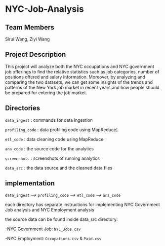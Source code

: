 # NYC-Job-Analysis

## Team Members
Sirui Wang, Ziyi Wang




## Project Description
This project will analyze both the NYC occupations and NYC government job offerings to find the relative statistics such as job categories, number of positions offered and salary information. Moreover, by analyzing and comparing the two datasets, we can get some insights of the trends and patterns of the New York job market in recent years and how people should be prepared for entering the job market.


## Directories
`data_ingest`  : commands for data ingestion

`profiling_code` : data profiling code using MapReduce]

`etl_code` : data cleaning code using MapReduce

`ana_code` : the source code for the analytics

`screenshots`  : screenshots of running analytics

`data_src` : the data source and the cleaned data files

## implementation 
`data_ingest` --> `profiling_code` --> `etl_code` --> `ana_code`

each directory has separate instructions for implementing NYC Government Job analysis and NYC Employment analysis

the source data can be found inside data_src directory:

-NYC Government Job: `NYC_Jobs.csv`

-NYC Employment: `Occupations.csv` & `Paid.csv`
